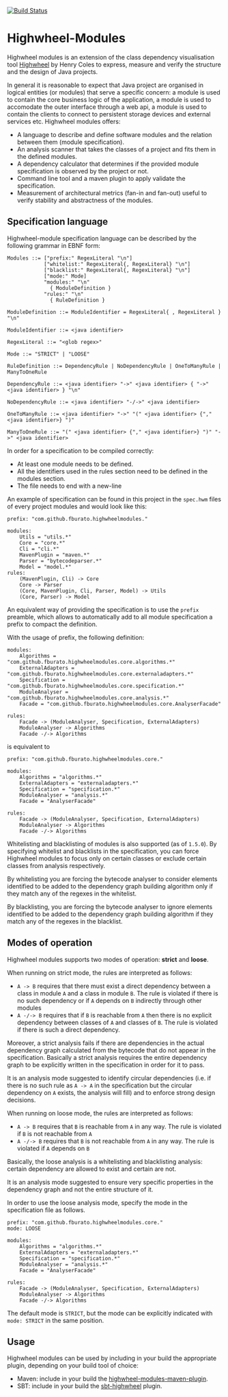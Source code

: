 [![Build Status](https://github.com/fburato/highwheel-modules/actions/workflows/scala.yml/badge.svg)](https://github.com/fburato/highwheel-modules/actions/workflows/scala.yml)
# Highwheel-Modules

Highwheel modules is an extension of the class dependency visualisation tool [Highwheel](https://github.com/hcoles/highwheel)
by Henry Coles to express, measure and verify the structure and the design of Java projects.

In general it is reasonable to expect that Java project are organised in logical entities (or modules) that serve a 
specific concern: a module is used to contain the core business logic of the application, a module is used to 
accomodate the outer interface through a web api, a module is used to contain the clients to connect to persistent 
storage devices and external services etc. Highwheel modules offers:

* A language to describe and define software modules and the relation between them (module specification).
* An analysis scanner that takes the classes of a project and fits them in the defined modules.
* A dependency calculator that determines if the provided module specification is observed by the project or not.
* Command line tool and a maven plugin to apply validate the specification.
* Measurement of architectural metrics (fan-in and fan-out) useful to verify stability and abstractness of the modules.

## Specification language

Highwheel-module specification language can be described by the following grammar in EBNF form:

```
Modules ::= ["prefix:" RegexLiteral "\n"]
            ["whitelist:" RegexLiteral{, RegexLiteral} "\n"]
            ["blacklist:" RegexLiteral{, RegexLiteral} "\n"]
            ["mode:" Mode]
            "modules:" "\n"
              { ModuleDefinition }
            "rules:" "\n"
              { RuleDefinition } 

ModuleDefinition ::= ModuleIdentifier = RegexLiteral{ , RegexLiteral } "\n"

ModuleIdentifier ::= <java identifier>

RegexLiteral ::= "<glob regex>"

Mode ::= "STRICT" | "LOOSE"

RuleDefinition ::= DependencyRule | NoDependencyRule | OneToManyRule | ManyToOneRule

DependencyRule ::= <java identifier> "->" <java identifier> { "->" <java identifier> } "\n"

NoDependencyRule ::= <java identifier> "-/->" <java identifier>

OneToManyRule ::= <java identifier> "->" "(" <java identifier> {"," <java identifier>} ")"

ManyToOneRule ::= "(" <java identifier> {"," <java identifier>} ")" "->" <java identifier>
```

In order for a specification to be compiled correctly:

* At least one module needs to be defined.
* All the identifiers used in the rules section need to be defined in the modules section.
* The file needs to end with a new-line

An example of specification can be found in this project in the `spec.hwm` files of every project modules and would look
like this:

```
prefix: "com.github.fburato.highwheelmodules."

modules:
    Utils = "utils.*"
    Core = "core.*"
    Cli = "cli.*"
    MavenPlugin = "maven.*"
    Parser = "bytecodeparser.*"
    Model = "model.*"
rules:
    (MavenPlugin, Cli) -> Core
    Core -> Parser
    (Core, MavenPlugin, Cli, Parser, Model) -> Utils
    (Core, Parser) -> Model
```

An equivalent way of providing the specification is to use the `prefix` preamble, which allows to automatically
add to all module specification a prefix to compact the definition.

With the usage of prefix, the following definition:

```
modules:
    Algorithms = "com.github.fburato.highwheelmodules.core.algorithms.*"
    ExternalAdapters = "com.github.fburato.highwheelmodules.core.externaladapters.*"
    Specification = "com.github.fburato.highwheelmodules.core.specification.*"
    ModuleAnalyser = "com.github.fburato.highwheelmodules.core.analysis.*"
    Facade = "com.github.fburato.highwheelmodules.core.AnalyserFacade"

rules:
    Facade -> (ModuleAnalyser, Specification, ExternalAdapters)
    ModuleAnalyser -> Algorithms
    Facade -/-> Algorithms
```

is equivalent to

```
prefix: "com.github.fburato.highwheelmodules.core."

modules:
    Algorithms = "algorithms.*"
    ExternalAdapters = "externaladapters.*"
    Specification = "specification.*"
    ModuleAnalyser = "analysis.*"
    Facade = "AnalyserFacade"

rules:
    Facade -> (ModuleAnalyser, Specification, ExternalAdapters)
    ModuleAnalyser -> Algorithms
    Facade -/-> Algorithms
```

Whitelisting and blacklisting of modules is also supported (as of `1.5.0`). By specifying whitelist and blacklists
in the specification, you can force Highwheel modules to focus only on certain classes or exclude certain classes from 
analysis respectively. 

By whitelisting you are forcing the bytecode analyser to consider elements identified to be added to the dependency 
graph building algorithm only if they match any of the regexes in the whitelist.

By blacklisting, you are forcing the bytecode analyser to ignore elements identified to be added to the dependency
graph building algorithm if they match any of the regexes in the blacklist.
## Modes of operation

Highwheel modules supports two modes of operation: **strict** and **loose**.

When running on strict mode, the rules are interpreted as follows:

* `A -> B` requires that there must exist a direct dependency between a class in module `A` and a class 
in module `B`. The rule is violated if there is no such dependency or if `A` depends on `B` indirectly through other
modules
* `A -/-> B` requires that if `B` is reachable from `A` then there is no explicit dependency between classes
of `A` and classes of `B`. The rule is violated if there is such a direct dependency.

Moreover, a strict analysis fails if there are dependencies in the actual dependency graph calculated from the bytecode
that do not appear in the specification. Basically a strict analysis requires the entire dependency graph to be
explicitly written in the specification in order for it to pass.

It is an analysis mode suggested to identify circular dependencies (i.e. if there is no such rule as `A -> A` in the
specification but the circular dependency on `A` exists, the analysis will fill) and to enforce strong design decisions.

When running on loose mode, the rules are interpreted as follows:
                           
* `A -> B` requires that `B` is reachable from `A` in any way. The rule is violated if `B` is not reachable from `A`
* `A -/-> B` requires that `B` is not reachable from `A` in any way. The rule is violated if `A` depends on `B`

Basically, the loose analysis is a whitelisting and blacklisting analysis: certain dependency are allowed to exist
and certain are not.

It is an analysis mode suggested to ensure very specific properties in the dependency graph and not the entire
structure of it.

In order to use the loose analysis mode, specify the mode in the specification file as follows.


```
prefix: "com.github.fburato.highwheelmodules.core."
mode: LOOSE

modules:
    Algorithms = "algorithms.*"
    ExternalAdapters = "externaladapters.*"
    Specification = "specification.*"
    ModuleAnalyser = "analysis.*"
    Facade = "AnalyserFacade"

rules:
    Facade -> (ModuleAnalyser, Specification, ExternalAdapters)
    ModuleAnalyser -> Algorithms
    Facade -/-> Algorithms
```

The default mode is `STRICT`, but the mode can be explicitly indicated with `mode: STRICT` in the same position.

## Usage 

Highwheel modules can be used by including in your build the appropriate plugin, depending on your build tool of choice:

- Maven: include in your build the [highwheel-modules-maven-plugin](https://github.com/fburato/highwheel-modules-maven-plugin).
- SBT: include in your build the [sbt-highwheel](https://github.com/fburato/sbt-highwheel) plugin.
